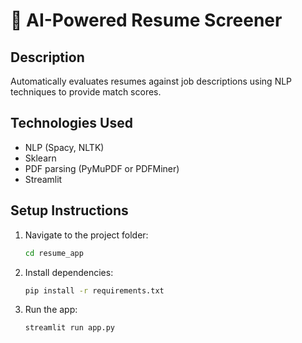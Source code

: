 
# 📄 AI-Powered Resume Screener

## Description
Automatically evaluates resumes against job descriptions using NLP techniques to provide match scores.

## Technologies Used
- NLP (Spacy, NLTK)
- Sklearn
- PDF parsing (PyMuPDF or PDFMiner)
- Streamlit

## Setup Instructions
1. Navigate to the project folder:
   ```bash
   cd resume_app
   ```
2. Install dependencies:
   ```bash
   pip install -r requirements.txt
   ```
3. Run the app:
   ```bash
   streamlit run app.py
   ```
